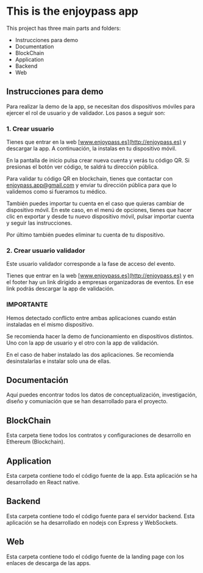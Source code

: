 # This is the enjoypass app

This project has three main parts and folders:

* Instrucciones para demo
* Documentation
* BlockChain
* Application
* Backend
* Web

## Instrucciones para demo
Para realizar la demo de la app, se necesitan dos dispositivos móviles para ejercer el rol de usuario y de validador. Los pasos a seguir son:

### 1. Crear usuario
Tienes que entrar en la web [www.enjoypass.es](http://enjoypass.es) y descargar la app. A continuación, la instalas en tu dispositivo móvil.

 En la pantalla de inicio pulsa crear nueva cuenta y verás tu código QR. Si presionas el botón ver código, te saldrá tu dirección pública.

Para validar tu código QR en blockchain, tienes que contactar con [enjoypass.app@gmail.com](mailto:enjoypass.app@gmail.com) y enviar tu dirección pública para que lo validemos como si fueramos tu médico.

También puedes importar tu cuenta en el caso que quieras cambiar de dispositivo móvil. En este caso, en el menú de opciones, tienes que hacer clic en exportar y desde tu nuevo dispositivo móvil, pulsar importar cuenta y seguir las instrucciones. 

Por último también puedes eliminar tu cuenta de tu dispositivo.

### 2. Crear usuario validador
Este usuario validador corresponde a la fase de acceso del evento. 

Tienes que entrar en la web [www.enjoypass.es](http://enjoypass.es) y en el footer hay un link dirigido a empresas organizadoras de eventos. En ese link podrás descargar la app de validación. 


### IMPORTANTE
Hemos detectado conflicto entre ambas aplicaciones cuando están instaladas en el mismo dispositivo. 

Se recomienda hacer la demo de funcionamiento en dispositivos distintos. Uno con la app de usuario y el otro con la app de validación.

En el caso de haber instalado las dos aplicaciones. Se recomienda desinstalarlas e instalar solo una de ellas.


## Documentación

Aquí puedes encontrar todos los datos de conceptualización, investigación, diseño y comuniación que se han desarrollado para el proyecto.

## BlockChain

Esta carpeta tiene todos los contratos y configuraciones de desarrollo en Ethereum (Blockchain).

## Application

Esta carpeta contiene todo el código fuente de la app. Esta aplicación se ha desarrollado en React native. 

## Backend

Esta carpeta contiene todo el código fuente para el servidor backend. Esta aplicación se ha desarrollado en nodejs con Express y WebSockets.

## Web

Esta carpeta contiene todo el código fuente de la landing page con los enlaces de descarga de las apps.










